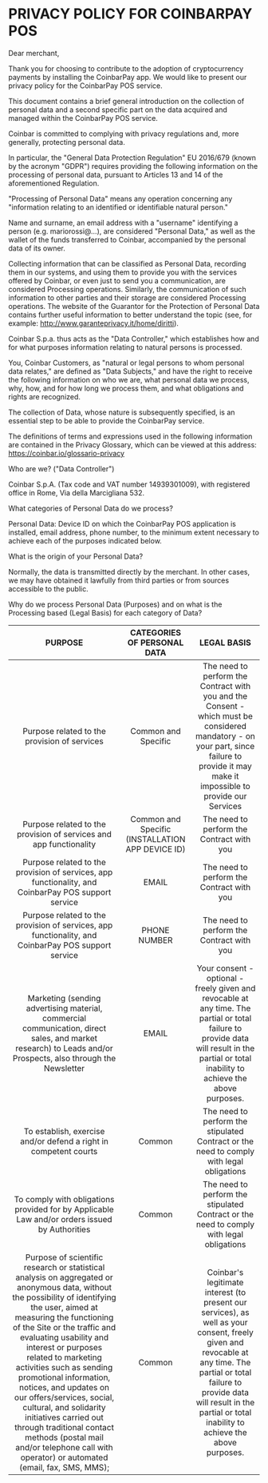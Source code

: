 # PRIVACY POLICY FOR COINBARPAY POS
Dear merchant,

Thank you for choosing to contribute to the adoption of cryptocurrency payments by installing the CoinbarPay app. We would like to present our privacy policy for the CoinbarPay POS service.

This document contains a brief general introduction on the collection of personal data and a second specific part on the data acquired and managed within the CoinbarPay POS service.

Coinbar is committed to complying with privacy regulations and, more generally, protecting personal data.

In particular, the "General Data Protection Regulation" EU 2016/679 (known by the acronym "GDPR") requires providing the following information on the processing of personal data, pursuant to Articles 13 and 14 of the aforementioned Regulation.

"Processing of Personal Data" means any operation concerning any "information relating to an identified or identifiable natural person."

Name and surname, an email address with a "username" identifying a person (e.g. mariorossi@…), are considered "Personal Data," as well as the wallet of the funds transferred to Coinbar, accompanied by the personal data of its owner.

Collecting information that can be classified as Personal Data, recording them in our systems, and using them to provide you with the services offered by Coinbar, or even just to send you a communication, are considered Processing operations. Similarly, the communication of such information to other parties and their storage are considered Processing operations. The website of the Guarantor for the Protection of Personal Data contains further useful information to better understand the topic (see, for example: http://www.garanteprivacy.it/home/diritti).

Coinbar S.p.a. thus acts as the "Data Controller," which establishes how and for what purposes information relating to natural persons is processed.

You, Coinbar Customers, as "natural or legal persons to whom personal data relates," are defined as "Data Subjects," and have the right to receive the following information on who we are, what personal data we process, why, how, and for how long we process them, and what obligations and rights are recognized.

The collection of Data, whose nature is subsequently specified, is an essential step to be able to provide the CoinbarPay service.

The definitions of terms and expressions used in the following information are contained in the Privacy Glossary, which can be viewed at this address: https://coinbar.io/glossario-privacy

Who are we? ("Data Controller")

Coinbar S.p.A. (Tax code and VAT number 14939301009), with registered office in Rome, Via della Marcigliana 532.

What categories of Personal Data do we process?

Personal Data: Device ID on which the CoinbarPay POS application is installed, email address, phone number, to the minimum extent necessary to achieve each of the purposes indicated below.

What is the origin of your Personal Data?

Normally, the data is transmitted directly by the merchant. In other cases, we may have obtained it lawfully from third parties or from sources accessible to the public.

Why do we process Personal Data (Purposes) and on what is the Processing based (Legal Basis) for each category of Data?

| PURPOSE | CATEGORIES OF PERSONAL DATA	| LEGAL BASIS |
| :---------: | :---------------------------: | :--------------: |
| Purpose related to the provision of services | Common and Specific | The need to perform the Contract with you and the Consent - which must be considered mandatory - on your part, since failure to provide it may make it impossible to provide our Services |
| Purpose related to the provision of services and app functionality | Common and Specific (INSTALLATION APP DEVICE ID) | The need to perform the Contract with you |
| Purpose related to the provision of services, app functionality, and CoinbarPay POS support service | EMAIL | The need to perform the Contract with you |
| Purpose related to the provision of services, app functionality, and CoinbarPay POS support service | PHONE NUMBER | The need to perform the Contract with you |
| Marketing (sending advertising material, commercial communication, direct sales, and market research) to Leads and/or Prospects, also through the Newsletter | EMAIL | Your consent - optional - freely given and revocable at any time. The partial or total failure to provide data will result in the partial or total inability to achieve the above purposes. |
| To establish, exercise and/or defend a right in competent courts | Common | The need to perform the stipulated Contract or the need to comply with legal obligations |
| To comply with obligations provided for by Applicable Law and/or orders issued by Authorities | Common | The need to perform the stipulated Contract or the need to comply with legal obligations |
| Purpose of scientific research or statistical analysis on aggregated or anonymous data, without the possibility of identifying the user, aimed at measuring the functioning of the Site or the traffic and evaluating usability and interest or purposes related to marketing activities such as sending promotional information, notices, and updates on our offers/services, social, cultural, and solidarity initiatives carried out through traditional contact methods (postal mail and/or telephone call with operator) or automated (email, fax, SMS, MMS); | Common | Coinbar's legitimate interest (to present our services), as well as your consent, freely given and revocable at any time. The partial or total failure to provide data will result in the partial or total inability to achieve the above purposes. |
